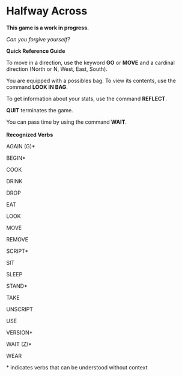 # Halfway Across
**This game is a work in progress.**

*Can you forgive yourself?*

**Quick Reference Guide**

To move in a direction, use the keyword  **GO** or **MOVE** and a cardinal direction (North or N, West, East, South). 

You are equipped with a possibles bag. To view its contents, use the command **LOOK IN BAG**.

To get information about your stats, use the command **REFLECT**.

**QUIT** terminates the game.

You can pass time by using the command **WAIT**. <br><br>
**Recognized Verbs**

AGAIN (G)*

BEGIN*

COOK

DRINK

DROP

EAT

LOOK

MOVE

REMOVE

SCRIPT*

SIT

SLEEP

STAND*

TAKE

UNSCRIPT

USE

VERSION*

WAIT (Z)*

WEAR

\* indicates verbs that can be understood without context
